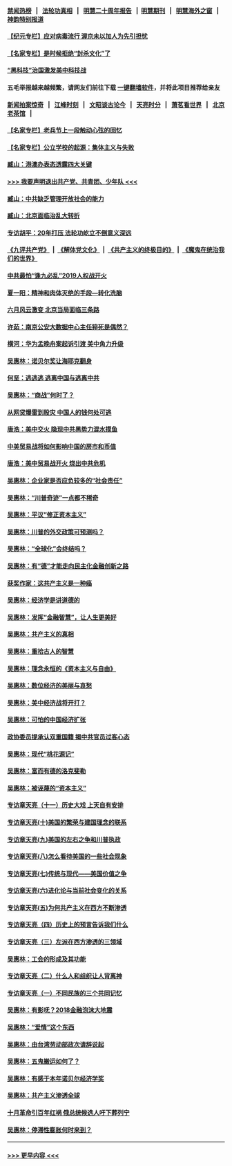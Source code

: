 #### [禁闻热榜](热点新闻.md?=0)  &nbsp;&nbsp;|&nbsp;&nbsp; [法轮功真相](https://github.com/gfw-breaker/truth/blob/master/README.md?=0) &nbsp;&nbsp;|&nbsp;&nbsp; [明慧二十周年报告](https://github.com/gfw-breaker/mh-reports/blob/master/README.md?=0) &nbsp;&nbsp;|&nbsp;&nbsp;[明慧期刊](https://github.com/gfw-breaker/mh-qikan) &nbsp;&nbsp;|&nbsp;&nbsp; [明慧海外之窗](https://github.com/gfw-breaker/mh-news/blob/master/README.md?=0) &nbsp;&nbsp;|&nbsp;&nbsp; [神韵特别报道](https://github.com/gfw-breaker/mh-news/blob/master/shenyun.md?=0)
#### [【纪元专栏】应对病毒流行 渥京未以加人为先引担忧](../pages/nsc423/n11875714.md?t=03040831) 
#### [【名家专栏】是时候拒绝“封杀文化”了](../pages/nsc423/n11814093.md?t=03040831) 
#### [“黑科技”治国激发美中科技战](../pages/nsc423/n11638056.md?t=03040831) 
#### 五毛举报越来越频繁，请网友们前往下载 [一键翻墙软件](https://github.com/gfw-breaker/ssr-accounts)，并将此项目推荐给亲友
#### [新闻拍案惊奇](https://github.com/gfw-breaker/banned-news/blob/master/pages/link4.md) &nbsp;&nbsp;|&nbsp;&nbsp; [江峰时刻](https://github.com/gfw-breaker/banned-news/blob/master/pages/link4.md) &nbsp;&nbsp;|&nbsp;&nbsp; [文昭谈古论今](https://github.com/gfw-breaker/banned-news/blob/master/pages/link4.md) &nbsp;&nbsp;|&nbsp;&nbsp; [天亮时分](https://github.com/gfw-breaker/banned-news/blob/master/pages/link4.md) &nbsp;&nbsp;|&nbsp;&nbsp; [萧茗看世界](https://github.com/gfw-breaker/banned-news/blob/master/pages/link4.md) &nbsp;&nbsp;|&nbsp;&nbsp; [北京老茶馆](https://github.com/gfw-breaker/banned-news/blob/master/pages/link4.md) &nbsp;&nbsp;|&nbsp;&nbsp; 
#### [【名家专栏】老兵节上一段触动心弦的回忆](../pages/nsc423/n11646016.md?t=03040831) 
#### [【名家专栏】公立学校的起源：集体主义与失败](../pages/nsc423/n11601833.md?t=03040831) 
#### [臧山：港澳办表态透露四大关键](../pages/nsc423/n11421628.md?t=03040831) 
#### [>>> 我要声明退出共产党、共青团、少年队 <<<](https://github.com/begood0513/goodnews/blob/master/quit/letter.md) 
#### [臧山：中共缺乏管理开放社会的能力](../pages/nsc423/n11407457.md?t=03040831) 
#### [臧山：北京面临治乱大转折](../pages/nsc423/n11406895.md?t=03040831) 
#### [专访胡平：20年打压 法轮功屹立不倒意义深远](../pages/nsc423/n11398800.md?t=03040831) 
#### [《九评共产党》](https://github.com/begood0513/9ping.md/blob/master/README.md) &nbsp;|&nbsp; [《解体党文化》](../../../../jtdwh.md/blob/master/README.md)  &nbsp;|&nbsp; [《共产主义的终极目的》](../../../../gczydzjmd.md/blob/master/README.md) &nbsp;|&nbsp; [《魔鬼在统治我们的世界》](../../../../mgztzwmdsj.md/blob/master/README.md) 
#### [中共最怕“逢九必乱”2019人权战开火](../pages/nsc423/n11385248.md?t=03040831) 
#### [夏一阳：精神和肉体灭绝的手段—转化洗脑](../pages/nsc423/n11368250.md?t=03040831) 
#### [六月风云激变 北京当局面临三条路](../pages/nsc423/n11313668.md?t=03040831) 
#### [许茹：南京公安大数据中心主任猝死是偶然？](../pages/nsc423/n11064744.md?t=03040831) 
#### [横河：华为孟晚舟案起诉引渡 美中角力升级](../pages/nsc423/n11027230.md?t=03040831) 
#### [吴惠林：诺贝尔奖让海耶克翻身](../pages/nsc423/n10890049.md?t=03040831) 
#### [何坚：逃逃逃 逃离中国与逃离中共](../pages/nsc423/n10592891.md?t=03040831) 
#### [吴惠林：“商战”何时了？](../pages/nsc423/n10573558.md?t=03040831) 
#### [从网贷爆雷到股灾 中国人的钱何处可逃](../pages/nsc423/n10572800.md?t=03040831) 
#### [唐浩：美中交火 隐现中共黑势力混水摸鱼](../pages/nsc423/n10544040.md?t=03040831) 
#### [中美贸易战将如何影响中国的房市和币值](../pages/nsc423/n10543697.md?t=03040831) 
#### [唐浩：美中贸易战开火 烧出中共危机](../pages/nsc423/n10540126.md?t=03040831) 
#### [吴惠林：企业家是否应负较多的“社会责任”](../pages/nsc423/n10535022.md?t=03040831) 
#### [吴惠林：“川普奇迹”一点都不稀奇](../pages/nsc423/n10512808.md?t=03040831) 
#### [吴惠林：平议“修正资本主义”](../pages/nsc423/n10495724.md?t=03040831) 
#### [吴惠林：川普的外交政策可预测吗？](../pages/nsc423/n10462387.md?t=03040831) 
#### [吴惠林：“全球化”会终结吗？](../pages/nsc423/n10452838.md?t=03040831) 
#### [吴惠林：有“德”才能走向民主化金融创新之路](../pages/nsc423/n10432292.md?t=03040831) 
#### [获奖作家：这共产主义是一种癌](../pages/nsc423/n10431541.md?t=03040831) 
#### [吴惠林：经济学是讲道德的](../pages/nsc423/n10398014.md?t=03040831) 
#### [吴惠林：发挥“金融智慧”，让人生更美好](../pages/nsc423/n10375019.md?t=03040831) 
#### [吴惠林：共产主义的真相](../pages/nsc423/n10351394.md?t=03040831) 
#### [吴惠林：重拾古人的智慧](../pages/nsc423/n10337691.md?t=03040831) 
#### [吴惠林：理念永恒的《资本主义与自由》](../pages/nsc423/n10316274.md?t=03040831) 
#### [吴惠林：数位经济的美丽与哀愁](../pages/nsc423/n10292946.md?t=03040831) 
#### [吴惠林：美中经济战将开打？](../pages/nsc423/n10258825.md?t=03040831) 
#### [吴惠林：可怕的中国经济扩张](../pages/nsc423/n10219147.md?t=03040831) 
#### [政协委员提承认双重国籍 揭中共官员过客心态](../pages/nsc423/n10208809.md?t=03040831) 
#### [吴惠林：现代“桃花源记”](../pages/nsc423/n10185234.md?t=03040831) 
#### [吴惠林：富而有德的洛克斐勒](../pages/nsc423/n10142264.md?t=03040831) 
#### [吴惠林：被诬蔑的“资本主义”](../pages/nsc423/n10124816.md?t=03040831) 
#### [专访章天亮（十一）历史大戏 上天自有安排](../pages/nsc423/n10094905.md?t=03040831) 
#### [专访章天亮(十)美国的繁荣与建国理念的联系](../pages/nsc423/n10094899.md?t=03040831) 
#### [专访章天亮(九)美国的左右之争和川普执政](../pages/nsc423/n10094889.md?t=03040831) 
#### [专访章天亮(八)怎么看待美国的一些社会现象](../pages/nsc423/n10094857.md?t=03040831) 
#### [专访章天亮(七)传统与现代——美国价值之争](../pages/nsc423/n10093140.md?t=03040831) 
#### [专访章天亮(六)进化论与当前社会变化的关系](../pages/nsc423/n10092036.md?t=03040831) 
#### [专访章天亮(五)为何共产主义在西方不断渗透](../pages/nsc423/n10083620.md?t=03040831) 
#### [专访章天亮（四）历史上的预言告诉我们什么](../pages/nsc423/n10083606.md?t=03040831) 
#### [专访章天亮（三）左派在西方渗透的三领域](../pages/nsc423/n10081115.md?t=03040831) 
#### [吴惠林：工会的形成及其功能](../pages/nsc423/n10080633.md?t=03040831) 
#### [专访章天亮（二）什么人和组织让人背离神](../pages/nsc423/n10076637.md?t=03040831) 
#### [专访章天亮（一）不同民族的三个共同记忆](../pages/nsc423/n10074188.md?t=03040831) 
#### [吴惠林：有影呒？2018金融泡沫大地震](../pages/nsc423/n10040534.md?t=03040831) 
#### [吴惠林：“爱情”这个东西](../pages/nsc423/n10019423.md?t=03040831) 
#### [吴惠林：由台湾劳动部政次请辞说起](../pages/nsc423/n9979679.md?t=03040831) 
#### [吴惠林：五鬼搬运如何了？](../pages/nsc423/n9925338.md?t=03040831) 
#### [吴惠林：有感于本年诺贝尔经济学奖](../pages/nsc423/n9871883.md?t=03040831) 
#### [吴惠林：共产主义渗透全球](../pages/nsc423/n9812748.md?t=03040831) 
#### [十月革命引百年红祸 俄总统候选人吁下葬列宁](../pages/nsc423/n9810182.md?t=03040831) 
#### [吴惠林：停滞性膨胀何时来到？](../pages/nsc423/n9764136.md?t=03040831) 

----
#### [ >>> 更早内容 <<< ](../indexes/nsc423-earlier.md)

